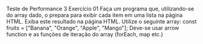 Teste de Performance 3
Exercício 01
Faça um programa que, utilizando-se do array dado, o prepara para exibir cada item em uma lista na página HTML. Exiba este resultado na página HTML. Utilize o seguinte array: const fruits = ["Banana", "Orange", "Apple", "Mango"]; Deve-se usar arrow function e as funções de iteração do array (forEach, map etc.)
